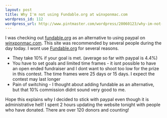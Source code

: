 ```yaml
--- 
layout: post
title: Why I'm not using Fundable.org at winxponmac.com
wordpress_id: 112
wordpress_url: http://www.pintmaster.com/wordpress/20060123/why-im-not-using-fundableorg-at-winxponmaccom/
---
```

I was checking out <a href="http://www.pintmaster.com/wordpress/wp-admin/fundable.org">fundable.org</a> as an alternative to using paypal on <a href="http://www.pintmaster.com/wordpress/wp-admin/winxponmac.com">winxponmac.com</a>. This site was recommended by several people during the day today. I wont use <a href="http://www.pintmaster.com/wordpress/wp-admin/fundable.org">Fundable.org</a> for several reasons.
<ul>
	<li>They take 10% if your goal is met. (average so far with paypal is 4.4%)</li>
	<li>You have to set goals and limited time frames - it isnt possible to have an open ended fundraiser and I dont want to shoot too low for the prize in this contest. The time frames were 25 days or 15 days. I expect the contest may last longer</li>
	<li>Pain of switching - I thought about adding fundable as an alternative, but that 10% commission didnt sound very good to me.</li>
</ul>
Hope this explains why I decided to stick with paypal even though it is administrative hell! I spent 2 hours updating the website tonight with people who have donated. There are over 120 donors and counting!
